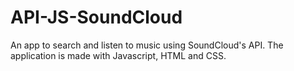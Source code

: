# API-JS-SoundCloud
An app to search and listen to music using SoundCloud's API.
The application is made with Javascript, HTML and CSS.
